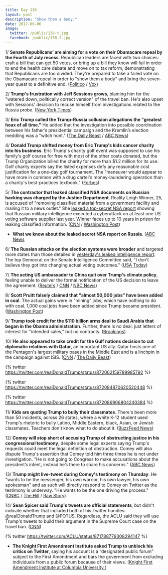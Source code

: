 ```yaml
---
title: Day 138
layout: post
description: "Show them a body."
date: 2017-06-06
image:
  twitter: /public/138-t.jpg
  facebook: /public/138-f.jpg
---
```


1/ **Senate Republicans’ are aiming for a vote on their Obamacare repeal by the Fourth of July recess**. Republican leaders are faced with two choices: craft a bill that can get 50 votes, or bring up a bill they know will fail in order to end the health care debate and move on to tax reform, demonstrating that Republicans are too divided. They're prepared to take a failed vote on the Obamacare repeal in order to "show them a body" and bring the seven-year quest to a definitive end. ([Politico](http://www.politico.com/story/2017/06/05/obamacare-repeal-june-vote-239154) / [Vox](https://www.vox.com/policy-and-politics/2017/6/6/15741986/senate-republicans-obamacare-repeal-vote-show-em-a-body))

2/ **Trump's frustration with Jeff Sessions grows**, blaming him for the "watered down, politically correct version" of the travel ban. He's also upset with Sessions' decision to recuse himself from investigations related to the Russia probe. ([New York Times](https://www.nytimes.com/2017/06/05/us/politics/trump-discontent-attorney-general-jeff-sessions.html))

3/ **Eric Trump called the Trump-Russia collusion allegations the "greatest hoax of all time."** He added that the investigation into possible coordination between his father’s presidential campaign and the Kremlin’s election meddling was a "witch hunt." ([The Daily Beast](http://www.thedailybeast.com/eric-trump-trump-russia-probe-greatest-hoax-of-all-time) / [ABC News](http://abcnews.go.com/Politics/trump-sons-expansion-mid-market-hotel-chain-politics/story?id=47855372))

4/ **Donald Trump shifted money from Eric Trump's kids cancer charity into his business**. Eric Trump's charity golf event was supposed to use his family's golf course for free with most of the other costs donated, but the Trump Organization billed the charity for more than $1.2 million for its use. Golf charity experts say the listed expenses defy any reasonable cost justification for a one-day golf tournament. The "maneuver would appear to have more in common with a drug cartel's money-laundering operation than a charity's best-practices textbook." ([Forbes](https://www.forbes.com/sites/danalexander/2017/06/06/how-donald-trump-shifted-kids-cancer-charity-money-into-his-business/#1d9b992d6b4a))

5/ **The contractor that leaked classified NSA documents on Russian hacking was charged by the Justice Department**. Reality Leigh Winner, 25, is accused of "removing classified material from a government facility and mailing it to a news outlet." She [leaked a top-secret NSA report](https://whatthefuckjusthappenedtoday.com/2017/06/05/Day-137/#1-a-top-secret-nsa-report-shows-russ) showing that Russian military intelligence executed a cyberattack on at least one US voting software supplier last year. Winner faces up to 10 years in prison for leaking classified information. ([CNN](http://www.cnn.com/2017/06/05/politics/federal-contractor-leak-prosecution/index.html) / [Washington Post](https://www.washingtonpost.com/world/national-security/contractor-charged-in-nsa-document-leak-case/2017/06/05/41144b0e-4a37-11e7-a186-60c031eab644_story.html))

* **What we know about the leaked secret NSA report on Russia**. ([ABC News](http://abcnews.go.com/US/leaking-secret-nsa-report-russia-unfolded/story?id=47858751)

6/ **The Russian attacks on the election systems were broader** and targeted more states than those detailed in [yesterday's leaked intelligence report](https://whatthefuckjusthappenedtoday.com/2017/06/05/Day-137/#1-a-top-secret-nsa-report-shows-russ). The top Democrat on the Senate Intelligence Committee said, "I don't believe they got into changing actual voting outcomes." ([USA Today](https://www.usatoday.com/story/news/politics/2017/06/06/mark-warner-more-state-election-systems-targeted-by-russians-nsa-senate-intelligence/102549928/))

7/ **The acting US ambassador to China quit over Trump's climate policy**, feeling unable to deliver the formal notification of the US decision to leave the agreement. ([Reuters](http://www.reuters.com/article/us-usa-china-diplomacy-idUSKBN18W2NT) / [CNN](http://www.cnn.com/2017/06/05/politics/acting-ambassador-to-china-david-rank-resigns/) / [NBC News](http://www.nbcnews.com/news/world/top-american-diplomat-china-resigns-over-trump-s-paris-climate-n768596))

8/ **Scott Pruitt falsely claimed that "almost 50,000 jobs" have been added in coal**. The actual gains were in "mining" jobs, which have nothing to do with coal. 1,000 coal jobs have been added since Trump became president. ([Washington Post](https://www.washingtonpost.com/news/fact-checker/wp/2017/06/06/pruitts-claim-that-almost-50000-jobs-have-been-gained-in-coal/))

9/ **Trump took credit for the $110 billion arms deal to Saudi Arabia that began in the Obama administration**. Further, there is no deal: just letters of interest for "intended sales," but no contracts. ([Brookings](https://www.brookings.edu/blog/markaz/2017/06/05/the-110-billion-arms-deal-to-saudi-arabia-is-fake-news/))

10/ **He also appeared to take credit for the Gulf nations decision to cut diplomatic relations with Qatar**, an important US ally. Qatar hosts one of the Pentagon's largest military bases in the Middle East and is a linchpin in the campaign against ISIS. ([CNN](http://www.cnn.com/2017/06/06/politics/trump-qatar-ideology/index.html) / [The Daily Beast](http://www.thedailybeast.com/trump-takes-credit-for-qatar-diplomatic-crisis)) 

{% twitter https://twitter.com/realDonaldTrump/status/872062159789985792 %} 

{% twitter https://twitter.com/realDonaldTrump/status/872084870620520448 %}

{% twitter https://twitter.com/realDonaldTrump/status/872086906804240384 %}

11/ **Kids are quoting Trump to bully their classmates**. There's been more than 50 incidents, across 26 states, where a white K-12 student used Trump's rhetoric to bully Latino, Middle Eastern, black, Asian, or Jewish classmates. Teachers don't know what to do about it. ([BuzzFeed News](https://www.buzzfeed.com/albertsamaha/kids-are-quoting-trump-to-bully-their-classmates))

12/ **Comey will stop short of accusing Trump of obstructing justice in his congressional testimony**, despite some legal experts saying Trump's requests could meet the legal definition of obstruction. Comey will also dispute Trump's assertion that Comey told him three times he is not under investigation. "He is not going to Congress to make accusations about the president’s intent, instead he’s there to share his concerns." ([ABC News](http://abcnews.go.com/Politics/exclusive-comey-stop-short-trump-obstructed-justice-flynn/story?id=47865739))

13/ **Trump might live-tweet during Comey's testimony on Thursday**. He "wants to be the messenger, his own warrior, his own lawyer, his own spokesman" and as such will directly respond to Comey on Twitter as the testimony is underway. "He wants to be the one driving the process." ([CNBC](http://www.cnbc.com/2017/06/06/trump-may-live-tweet-while-james-comey-is-testifying-before-senate.html) / [The Hill](http://thehill.com/blogs/blog-briefing-room/news-other-administration/336538-trump-might-live-tweet-comey-hearing) / [Raw Story](http://www.rawstory.com/2017/06/trump-will-live-tweet-during-testimony-of-former-fbi-director-james-comey-report/))

14/ **Sean Spicer said Trump's tweets are official statements**, but didn't indicate whether that included both of his Twitter handles: @realDonaldTrump and @POTUS. Regardless, the ACLU said they will use Trump's tweets to build their argument in the Supreme Court case on the travel ban. ([CNN](http://www.cnn.com/2017/06/06/politics/trump-tweets-official-statements/))

{% twitter https://twitter.com/ACLU/status/871788779308294147 %}

* **The Knight First Amendment Institute asked Trump to unblock his critics on Twitter**, saying his account is a “designated public forum” subject to the First Amendment and bars the government from excluding individuals from a public forum because of their views. ([Knight First Amendment Institute at Columbia University ](https://knightcolumbia.org/news/knight-institute-demands-president-unblock-critics-twitter))